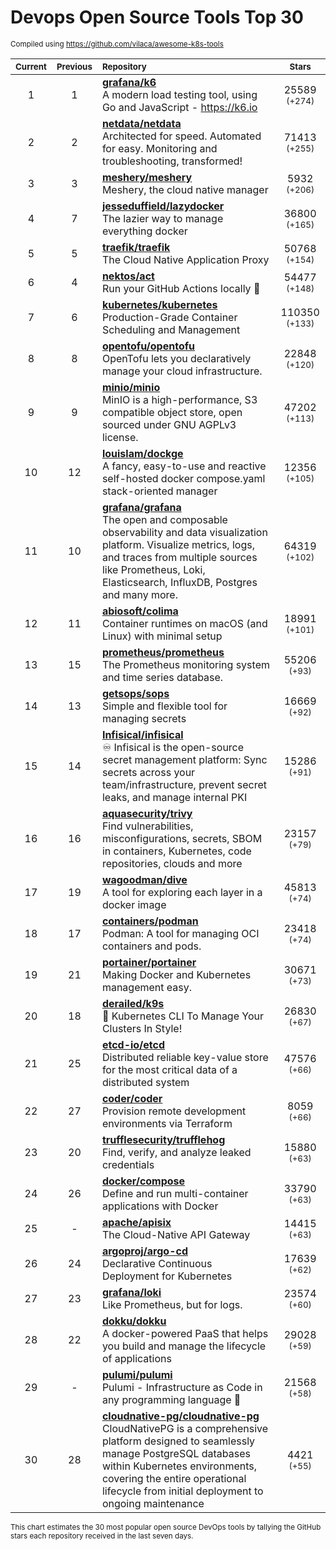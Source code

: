 # Devops Open Source Tools Top 30
<sup>Compiled using https://github.com/vilaca/awesome-k8s-tools</sup>
<div align="center">

|<sub>Current</sub>|<sub>Previous</sub>|<sub>Repository</sub>|<sub>Stars</sub>|
|:---:|:---:|:---|:---:|
|1|1|[**grafana/k6**](https://github.com/grafana/k6)<br/>A modern load testing tool, using Go and JavaScript - https://k6.io|25589 <sup>(+274)</sup>|
|2|2|[**netdata/netdata**](https://github.com/netdata/netdata)<br/>Architected for speed. Automated for easy. Monitoring and troubleshooting, transformed!|71413 <sup>(+255)</sup>|
|3|3|[**meshery/meshery**](https://github.com/meshery/meshery)<br/>Meshery, the cloud native manager|5932 <sup>(+206)</sup>|
|4|7|[**jesseduffield/lazydocker**](https://github.com/jesseduffield/lazydocker)<br/>The lazier way to manage everything docker|36800 <sup>(+165)</sup>|
|5|5|[**traefik/traefik**](https://github.com/traefik/traefik)<br/>The Cloud Native Application Proxy|50768 <sup>(+154)</sup>|
|6|4|[**nektos/act**](https://github.com/nektos/act)<br/>Run your GitHub Actions locally 🚀|54477 <sup>(+148)</sup>|
|7|6|[**kubernetes/kubernetes**](https://github.com/kubernetes/kubernetes)<br/>Production-Grade Container Scheduling and Management|110350 <sup>(+133)</sup>|
|8|8|[**opentofu/opentofu**](https://github.com/opentofu/opentofu)<br/>OpenTofu lets you declaratively manage your cloud infrastructure.|22848 <sup>(+120)</sup>|
|9|9|[**minio/minio**](https://github.com/minio/minio)<br/>MinIO is a high-performance, S3 compatible object store, open sourced under GNU AGPLv3 license.|47202 <sup>(+113)</sup>|
|10|12|[**louislam/dockge**](https://github.com/louislam/dockge)<br/>A fancy, easy-to-use and reactive self-hosted docker compose.yaml stack-oriented manager|12356 <sup>(+105)</sup>|
|11|10|[**grafana/grafana**](https://github.com/grafana/grafana)<br/>The open and composable observability and data visualization platform. Visualize metrics, logs, and traces from multiple sources like Prometheus, Loki, Elasticsearch, InfluxDB, Postgres and many more. |64319 <sup>(+102)</sup>|
|12|11|[**abiosoft/colima**](https://github.com/abiosoft/colima)<br/>Container runtimes on macOS (and Linux) with minimal setup|18991 <sup>(+101)</sup>|
|13|15|[**prometheus/prometheus**](https://github.com/prometheus/prometheus)<br/>The Prometheus monitoring system and time series database.|55206 <sup>(+93)</sup>|
|14|13|[**getsops/sops**](https://github.com/getsops/sops)<br/>Simple and flexible tool for managing secrets|16669 <sup>(+92)</sup>|
|15|14|[**Infisical/infisical**](https://github.com/Infisical/infisical)<br/>♾ Infisical is the open-source secret management platform: Sync secrets across your team/infrastructure, prevent secret leaks, and manage internal PKI|15286 <sup>(+91)</sup>|
|16|16|[**aquasecurity/trivy**](https://github.com/aquasecurity/trivy)<br/>Find vulnerabilities, misconfigurations, secrets, SBOM in containers, Kubernetes, code repositories, clouds and more|23157 <sup>(+79)</sup>|
|17|19|[**wagoodman/dive**](https://github.com/wagoodman/dive)<br/>A tool for exploring each layer in a docker image|45813 <sup>(+74)</sup>|
|18|17|[**containers/podman**](https://github.com/containers/podman)<br/>Podman: A tool for managing OCI containers and pods.|23418 <sup>(+74)</sup>|
|19|21|[**portainer/portainer**](https://github.com/portainer/portainer)<br/>Making Docker and Kubernetes management easy.|30671 <sup>(+73)</sup>|
|20|18|[**derailed/k9s**](https://github.com/derailed/k9s)<br/>🐶 Kubernetes CLI To Manage Your Clusters In Style!|26830 <sup>(+67)</sup>|
|21|25|[**etcd-io/etcd**](https://github.com/etcd-io/etcd)<br/>Distributed reliable key-value store for the most critical data of a distributed system|47576 <sup>(+66)</sup>|
|22|27|[**coder/coder**](https://github.com/coder/coder)<br/>Provision remote development environments via Terraform|8059 <sup>(+66)</sup>|
|23|20|[**trufflesecurity/trufflehog**](https://github.com/trufflesecurity/trufflehog)<br/>Find, verify, and analyze leaked credentials|15880 <sup>(+63)</sup>|
|24|26|[**docker/compose**](https://github.com/docker/compose)<br/>Define and run multi-container applications with Docker|33790 <sup>(+63)</sup>|
|25|-|[**apache/apisix**](https://github.com/apache/apisix)<br/>The Cloud-Native API Gateway|14415 <sup>(+63)</sup>|
|26|24|[**argoproj/argo-cd**](https://github.com/argoproj/argo-cd)<br/>Declarative Continuous Deployment for Kubernetes|17639 <sup>(+62)</sup>|
|27|23|[**grafana/loki**](https://github.com/grafana/loki)<br/>Like Prometheus, but for logs.|23574 <sup>(+60)</sup>|
|28|22|[**dokku/dokku**](https://github.com/dokku/dokku)<br/>A docker-powered PaaS that helps you build and manage the lifecycle of applications|29028 <sup>(+59)</sup>|
|29|-|[**pulumi/pulumi**](https://github.com/pulumi/pulumi)<br/>Pulumi - Infrastructure as Code in any programming language 🚀|21568 <sup>(+58)</sup>|
|30|28|[**cloudnative-pg/cloudnative-pg**](https://github.com/cloudnative-pg/cloudnative-pg)<br/>CloudNativePG is a comprehensive platform designed to seamlessly manage PostgreSQL databases within Kubernetes environments, covering the entire operational lifecycle from initial deployment to ongoing maintenance|4421 <sup>(+55)</sup>|


</div>

<sub>This chart estimates the 30 most popular open source DevOps tools by tallying the GitHub stars each repository received in the last seven days.</sub>
